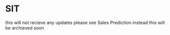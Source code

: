 # SIT
this will not recieve any updates 
please see Sales Prediction instead 
this will be archieved soon
